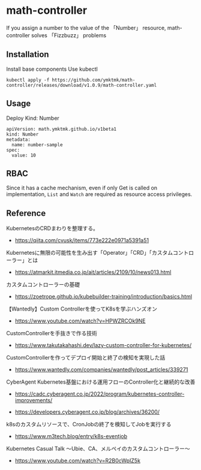 # math-controller

If you assign a number to the value of the 「Number」 resource, math-controller solves 「Fizzbuzz」 problems

## Installation
Install base components Use kubectl

```
kubectl apply -f https://github.com/ymktmk/math-controller/releases/download/v1.0.9/math-controller.yaml
```

## Usage
Deploy Kind: Number

```yaml:
apiVersion: math.ymktmk.github.io/v1beta1
kind: Number
metadata:
  name: number-sample
spec:
  value: 10
```

## RBAC

Since it has a cache mechanism, even if only Get is called on implementation, `List` and `Watch` are required as resource access privileges.

## Reference

KubernetesのCRDまわりを整理する。
* https://qiita.com/cvusk/items/773e222e0971a5391a51

Kubernetesに無限の可能性を生み出す「Operator」「CRD」「カスタムコントローラー」とは
* https://atmarkit.itmedia.co.jp/ait/articles/2109/10/news013.html

カスタムコントローラーの基礎
* https://zoetrope.github.io/kubebuilder-training/introduction/basics.html

【Wantedly】Custom Controllerを使ってK8sを学ぶハンズオン
* https://www.youtube.com/watch?v=HPWZRCOk9NE

CustomControllerを手抜きで作る技術
* https://www.takutakahashi.dev/lazy-custom-controller-for-kubernetes/

CustomControllerを作ってデプロイ開始と終了の検知を実現した話
* https://www.wantedly.com/companies/wantedly/post_articles/339271

CyberAgent Kubernetes基盤における運用フローのController化と継続的な改善
* https://cadc.cyberagent.co.jp/2022/program/kubernetes-controller-improvements/

* https://developers.cyberagent.co.jp/blog/archives/36200/

k8sのカスタムリソースで、CronJobの終了を検知してJobを実行する
* https://www.m3tech.blog/entry/k8s-eventjob


Kubernetes Casual Talk 〜Ubie、CA、メルペイのカスタムコントローラー〜
* https://www.youtube.com/watch?v=R2B0cWpIZ5k
